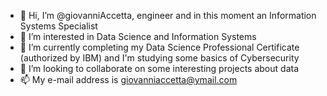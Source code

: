 - 👋 Hi, I’m @giovanniAccetta, engineer and in this moment an Information Systems Specialist
- 👀 I’m interested in Data Science and Information Systems
- 🌱 I’m currently completing my Data Science Professional Certificate (authorized by IBM) and I'm studying some basics of Cybersecurity
- 💞️ I’m looking to collaborate on some interesting projects about data 
- 📫 My e-mail address is giovanniaccetta@ymail.com

<!---
giovanniAccetta/giovanniAccetta is a ✨ special ✨ repository because its `README.md` (this file) appears on your GitHub profile.
You can click the Preview link to take a look at your changes.
--->
